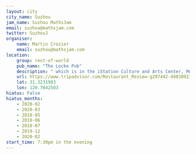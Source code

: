 ```yaml
---
layout: city                                           
city_name: Suzhou                                                               
jam_name: Suzhou MathsJam
email: suzhou@mathsjam.com
twitter: SuzhouJ
organiser:
    name: Martin Crozier
    email: suzhou@mathsjam.com
location:
    group: rest-of-world
    pub_name: "The Locke Pub"
    description: " which is in the iStation Culture and Arts Center, Metro exit 2. Please contact the organisers for details of upcoming Jams - while physical meetings are not possible, online virtual Jams may be occurring"
    url: https://www.tripadvisor.com/Restaurant_Review-g297442-d4838923-Reviews-Locke_pub-Suzhou_Jiangsu.html
    lat: 31.3231983
    lon: 120.7042503
hiatus: False
hiatus_months:
    - 2020-02
    - 2020-03
    - 2018-05
    - 2018-06
    - 2018-07
    - 2019-12
    - 2020-02
start_time: 7:30pm in the evening
---
```

